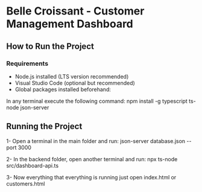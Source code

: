 # Belle Croissant - Customer Management Dashboard

## How to Run the Project

###  Requirements

- Node.js installed (LTS version recommended)
- Visual Studio Code (optional but recommended)
- Global packages installed beforehand:
  
In any terminal execute the following command:
  npm install -g typescript ts-node json-server


## Running the Project

1- Open a terminal in the main folder and run:
json-server database.json --port 3000

2- In the backend folder, open another terminal and run:
npx ts-node src/dashboard-api.ts

3- Now everything that everything is running just open index.html or customers.html